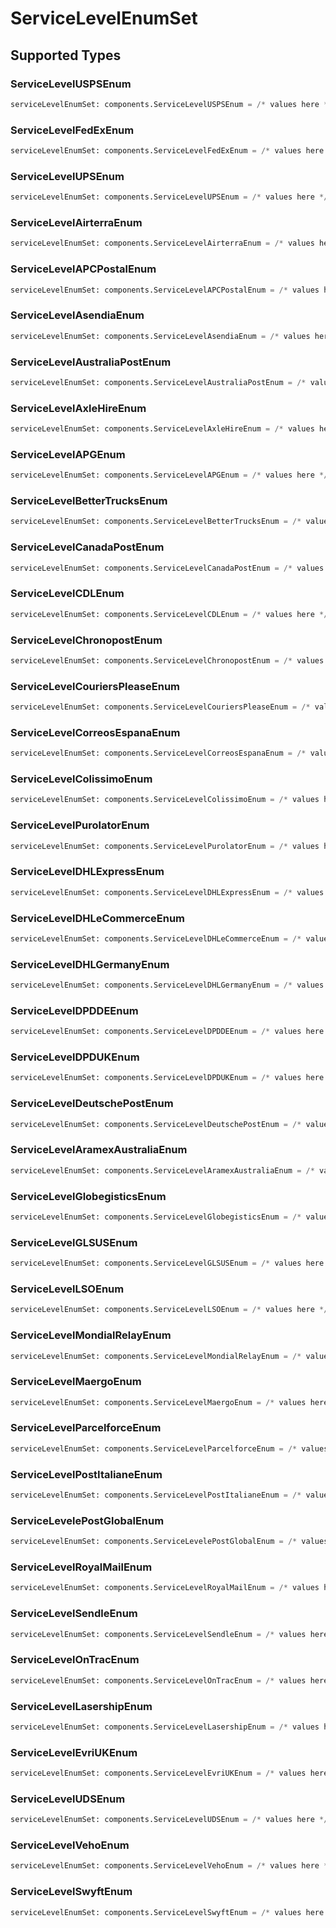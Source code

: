 # ServiceLevelEnumSet


## Supported Types

### ServiceLevelUSPSEnum

```python
serviceLevelEnumSet: components.ServiceLevelUSPSEnum = /* values here */
```

### ServiceLevelFedExEnum

```python
serviceLevelEnumSet: components.ServiceLevelFedExEnum = /* values here */
```

### ServiceLevelUPSEnum

```python
serviceLevelEnumSet: components.ServiceLevelUPSEnum = /* values here */
```

### ServiceLevelAirterraEnum

```python
serviceLevelEnumSet: components.ServiceLevelAirterraEnum = /* values here */
```

### ServiceLevelAPCPostalEnum

```python
serviceLevelEnumSet: components.ServiceLevelAPCPostalEnum = /* values here */
```

### ServiceLevelAsendiaEnum

```python
serviceLevelEnumSet: components.ServiceLevelAsendiaEnum = /* values here */
```

### ServiceLevelAustraliaPostEnum

```python
serviceLevelEnumSet: components.ServiceLevelAustraliaPostEnum = /* values here */
```

### ServiceLevelAxleHireEnum

```python
serviceLevelEnumSet: components.ServiceLevelAxleHireEnum = /* values here */
```

### ServiceLevelAPGEnum

```python
serviceLevelEnumSet: components.ServiceLevelAPGEnum = /* values here */
```

### ServiceLevelBetterTrucksEnum

```python
serviceLevelEnumSet: components.ServiceLevelBetterTrucksEnum = /* values here */
```

### ServiceLevelCanadaPostEnum

```python
serviceLevelEnumSet: components.ServiceLevelCanadaPostEnum = /* values here */
```

### ServiceLevelCDLEnum

```python
serviceLevelEnumSet: components.ServiceLevelCDLEnum = /* values here */
```

### ServiceLevelChronopostEnum

```python
serviceLevelEnumSet: components.ServiceLevelChronopostEnum = /* values here */
```

### ServiceLevelCouriersPleaseEnum

```python
serviceLevelEnumSet: components.ServiceLevelCouriersPleaseEnum = /* values here */
```

### ServiceLevelCorreosEspanaEnum

```python
serviceLevelEnumSet: components.ServiceLevelCorreosEspanaEnum = /* values here */
```

### ServiceLevelColissimoEnum

```python
serviceLevelEnumSet: components.ServiceLevelColissimoEnum = /* values here */
```

### ServiceLevelPurolatorEnum

```python
serviceLevelEnumSet: components.ServiceLevelPurolatorEnum = /* values here */
```

### ServiceLevelDHLExpressEnum

```python
serviceLevelEnumSet: components.ServiceLevelDHLExpressEnum = /* values here */
```

### ServiceLevelDHLeCommerceEnum

```python
serviceLevelEnumSet: components.ServiceLevelDHLeCommerceEnum = /* values here */
```

### ServiceLevelDHLGermanyEnum

```python
serviceLevelEnumSet: components.ServiceLevelDHLGermanyEnum = /* values here */
```

### ServiceLevelDPDDEEnum

```python
serviceLevelEnumSet: components.ServiceLevelDPDDEEnum = /* values here */
```

### ServiceLevelDPDUKEnum

```python
serviceLevelEnumSet: components.ServiceLevelDPDUKEnum = /* values here */
```

### ServiceLevelDeutschePostEnum

```python
serviceLevelEnumSet: components.ServiceLevelDeutschePostEnum = /* values here */
```

### ServiceLevelAramexAustraliaEnum

```python
serviceLevelEnumSet: components.ServiceLevelAramexAustraliaEnum = /* values here */
```

### ServiceLevelGlobegisticsEnum

```python
serviceLevelEnumSet: components.ServiceLevelGlobegisticsEnum = /* values here */
```

### ServiceLevelGLSUSEnum

```python
serviceLevelEnumSet: components.ServiceLevelGLSUSEnum = /* values here */
```

### ServiceLevelLSOEnum

```python
serviceLevelEnumSet: components.ServiceLevelLSOEnum = /* values here */
```

### ServiceLevelMondialRelayEnum

```python
serviceLevelEnumSet: components.ServiceLevelMondialRelayEnum = /* values here */
```

### ServiceLevelMaergoEnum

```python
serviceLevelEnumSet: components.ServiceLevelMaergoEnum = /* values here */
```

### ServiceLevelParcelforceEnum

```python
serviceLevelEnumSet: components.ServiceLevelParcelforceEnum = /* values here */
```

### ServiceLevelPostItalianeEnum

```python
serviceLevelEnumSet: components.ServiceLevelPostItalianeEnum = /* values here */
```

### ServiceLevelePostGlobalEnum

```python
serviceLevelEnumSet: components.ServiceLevelePostGlobalEnum = /* values here */
```

### ServiceLevelRoyalMailEnum

```python
serviceLevelEnumSet: components.ServiceLevelRoyalMailEnum = /* values here */
```

### ServiceLevelSendleEnum

```python
serviceLevelEnumSet: components.ServiceLevelSendleEnum = /* values here */
```

### ServiceLevelOnTracEnum

```python
serviceLevelEnumSet: components.ServiceLevelOnTracEnum = /* values here */
```

### ServiceLevelLasershipEnum

```python
serviceLevelEnumSet: components.ServiceLevelLasershipEnum = /* values here */
```

### ServiceLevelEvriUKEnum

```python
serviceLevelEnumSet: components.ServiceLevelEvriUKEnum = /* values here */
```

### ServiceLevelUDSEnum

```python
serviceLevelEnumSet: components.ServiceLevelUDSEnum = /* values here */
```

### ServiceLevelVehoEnum

```python
serviceLevelEnumSet: components.ServiceLevelVehoEnum = /* values here */
```

### ServiceLevelSwyftEnum

```python
serviceLevelEnumSet: components.ServiceLevelSwyftEnum = /* values here */
```

